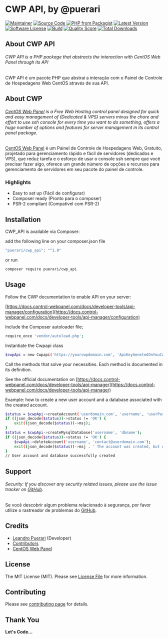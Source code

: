 # CWP API, by @puerari

[![Maintainer](http://img.shields.io/badge/maintainer-@leandropuerari-blue.svg?style=flat-square)](https://www.linkedin.com/in/leandropuerari)
[![Source Code](http://img.shields.io/badge/source-puerari/cwp_api-blue.svg?style=flat-square)](https://github.com/puerari/cwp_api)
[![PHP from Packagist](https://img.shields.io/packagist/php-v/puerari/cwp_api.svg?style=flat-square)](https://packagist.org/packages/puerari/cwp_api)
[![Latest Version](https://img.shields.io/github/release/puerari/cwp_api.svg?style=flat-square)](https://github.com/puerari/cwp_api/releases)
[![Software License](https://img.shields.io/badge/license-MIT-brightgreen.svg?style=flat-square)](LICENSE)
[![Build](https://img.shields.io/scrutinizer/build/g/puerari/cwp_api.svg?style=flat-square)](https://scrutinizer-ci.com/g/puerari/cwp_api)
[![Quality Score](https://img.shields.io/scrutinizer/g/puerari/cwp_api.svg?style=flat-square)](https://scrutinizer-ci.com/g/puerari/cwp_api)
[![Total Downloads](https://img.shields.io/packagist/dt/puerari/cwp_api.svg?style=flat-square)](https://packagist.org/packages/puerari/cwp_api)

## About CWP API

###### CWP API is a PHP package that abstracts the interaction with CentOS Web Panel through its API

CWP API é um pacote PHP que abstrai a interação com o Painel de Controle de Hospedagens Web CentOS através de sua API.

## About CWP

###### [CentOS Web Panel](https://centos-webpanel.com/) is a Free Web Hosting control panel designed for quick and easy management of (Dedicated & VPS) servers minus the chore and effort to use ssh console for every time you want to do something, offers a huge number of options and features for server management in its control panel package.

[CentOS Web Panel](https://centos-webpanel.com/) é um Painel de Controle de Hospedagens Web, Gratuito, projetado para gerenciamento rápido e fácil de
 servidores (dedicados e VPS), que reduz tarefa e o esforço de usar o console ssh sempre que você precisar fazer algo, oferece um grande número de opções e
  recursos
  para gerenciamento de servidores em seu pacote do painel de controle.

### Highlights

- Easy to set up (Fácil de configurar)
- Composer ready (Pronto para o composer)
- PSR-2 compliant (Compatível com PSR-2)

## Installation

CWP_API is available via Composer:

add the following line on your composer.json file

```bash
"puerari/cwp_api": "^1.0"
```

or run

```bash
composer require puerari/cwp_api
```

## Usage

Follow the CWP documentation to enable API on your server:

[https://docs.control-webpanel.com/docs/developer-tools/api-manager/configuration](https://docs.control-webpanel.com/docs/developer-tools/api-manager/configuration)

Include the Composer autoloader file;

```bash
require_once 'vendor/autoload.php';
```

Instantiate the Cwpapi class

```bash
$cwpApi = new Cwpapi('https://yourcwpdomain.com', 'ApiKeyGenetedOnYouCwpAdminPanel');
```

Call the methods that solve your necessities.
Each method is documented in its definition.

See the official documentation on 
[https://docs.control-webpanel.com/docs/developer-tools/api-manager](https://docs.control-webpanel.com/docs/developer-tools/api-manager)

Example: how to create a new user account and a database associated with the created account.

```bash
$status = $cwpApi->createAccount('userdomain.com', 'username', 'userPassword', 'contact@userdomain.com', '123.456.789.0');
if ((json_decode($status))->status != 'OK') {
    exit((json_decode($status))->msj);
}
$status = $cwpApi->createMysqlDatabase('username', 'dbname');
if ((json_decode($status))->status != 'OK') {
    $cwpApi->deleteAccount('username', 'contact@userdomain.com');
    exit((json_decode($status))->msj . ' The account was created, but due to this error we deleted it.');
}
// User account and database successfully created
```

## Support

###### Security: If you discover any security related issues, please use the issue tracker on [GitHub](https://github.com/puerari/cwp_api/issues).

Se você descobrir algum problema relacionado à segurança, por favor utilize o rastreador de problemas do [GitHub](https://github.com/puerari/cwp_api/issues).

## Credits

- [Leandro Puerari](https://github.com/puerari) (Developer)
- [Contributors](https://github.com/puerari/cwp_api/contributors)
- [CentOS Web Panel](https://centos-webpanel.com/)

## License

The MIT License (MIT). Please see [License File](https://github.com/puerari/cwp_api/blob/master/LICENSE) for more information.

## Contributing

Please see [contributing page](https://github.com/puerari/cwp_api/blob/master/CONTRIBUTING.md) for details.

## Thank You

**Let's Code...**

